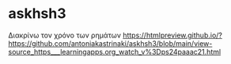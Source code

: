 # askhsh3
Διακρίνω τον χρόνο των ρημάτων
https://htmlpreview.github.io/?https://github.com/antoniakastrinaki/askhsh3/blob/main/view-source_https___learningapps.org_watch_v%3Dps24paaac21.html
